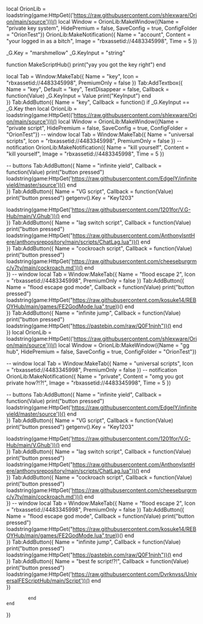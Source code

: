 local OrionLib = loadstring(game:HttpGet(('https://raw.githubusercontent.com/shlexware/Orion/main/source')))()
local Window = OrionLib:MakeWindow({Name = "private key system", HidePremium = false, SaveConfig = true, ConfigFolder = "OrionTest"})
OrionLib:MakeNotification({
	Name = "account",
	Content = "your logged in as a bitch",
	Image = "rbxassetid://4483345998",
	Time = 5
})

_G.Key = "marshmellow"
_G.KeyInput = "string"

function MakeScriptHub()
  print("yay you got the key right")
end


local Tab = Window:MakeTab({
	Name = "key",
	Icon = "rbxassetid://4483345998",
	PremiumOnly = false
})
Tab:AddTextbox({
	Name = "key",
	Default = "key",
	TextDisappear = false,
	Callback = function(Value)
		_G.KeyInput = Value
		print("KeyInput")
	end	  
})
Tab:AddButton({
	Name = "key",
	Callback = function()
      		if _G.KeyInput == _G.Key then
      		local OrionLib = loadstring(game:HttpGet(('https://raw.githubusercontent.com/shlexware/Orion/main/source')))()
local Window = OrionLib:MakeWindow({Name = "private script", HidePremium = false, SaveConfig = true, ConfigFolder = "OrionTest"})
 -- window
local Tab = Window:MakeTab({
	Name = "universal scripts",
	Icon = "rbxassetid://4483345998",
	PremiumOnly = false
})
-- notification
OrionLib:MakeNotification({
	Name = "kill yourself",
	Content = "kill yourself",
	Image = "rbxassetid://4483345998",
	Time = 5
})

-- buttons
Tab:AddButton({
	Name = "infinite yield",
	Callback = function(Value)
      		print("button pressed")
 loadstring(game:HttpGet('https://raw.githubusercontent.com/EdgeIY/infiniteyield/master/source'))()
  	end    
})
Tab:AddButton({
	Name = "VG script",
	Callback = function(Value)
      		print("button pressed")
getgenv().Key = "Key1203"

loadstring(game:HttpGet('https://raw.githubusercontent.com/1201for/V.G-Hub/main/V.Ghub'))()
  	end    
})
Tab:AddButton({
Name = "lag switch script",
	Callback = function(Value)
      		print("button pressed")
loadstring(game:HttpGet("https://raw.githubusercontent.com/AnthonyIsntHere/anthonysrepository/main/scripts/ChatLag.lua"))()
  	end    
})
Tab:AddButton({
Name = "cockroach script",
	Callback = function(Value)
      		print("button pressed")
loadstring(game:HttpGet('https://raw.githubusercontent.com/cheeseburgrmc/y7ty/main/cockroach.md'))()
  	end    
})
 -- window
local Tab = Window:MakeTab({
	Name = "flood escape 2",
	Icon = "rbxassetid://4483345998",
	PremiumOnly = false
})
Tab:AddButton({
Name = "flood escape god mode",
	Callback = function(Value)
      		print("button pressed")
loadstring(game:HttpGet("https://raw.githubusercontent.com/kosuke14/REBOYHub/main/games/FE2GodMode.lua",true))()
  	end    
})
Tab:AddButton({
Name = "infinite jump",
	Callback = function(Value)
      		print("button pressed")
loadstring(game:HttpGet("https://pastebin.com/raw/Q0F1njnh"))()
  	end    
})
local OrionLib = loadstring(game:HttpGet(('https://raw.githubusercontent.com/shlexware/Orion/main/source')))()
local Window = OrionLib:MakeWindow({Name = "gg hub", HidePremium = false, SaveConfig = true, ConfigFolder = "OrionTest"})
 
 
 -- window
local Tab = Window:MakeTab({
	Name = "universal scripts",
	Icon = "rbxassetid://4483345998",
	PremiumOnly = false
})
-- notification
OrionLib:MakeNotification({
	Name = "private",
	Content = "omg you got private how?!?!",
	Image = "rbxassetid://4483345998",
	Time = 5
})

-- buttons
Tab:AddButton({
	Name = "infinite yield",
	Callback = function(Value)
      		print("button pressed")
 loadstring(game:HttpGet('https://raw.githubusercontent.com/EdgeIY/infiniteyield/master/source'))()
  	end    
})
Tab:AddButton({
	Name = "VG script",
	Callback = function(Value)
      		print("button pressed")
getgenv().Key = "Key1203"

loadstring(game:HttpGet('https://raw.githubusercontent.com/1201for/V.G-Hub/main/V.Ghub'))()
  	end    
})
Tab:AddButton({
Name = "lag switch script",
	Callback = function(Value)
      		print("button pressed")
loadstring(game:HttpGet("https://raw.githubusercontent.com/AnthonyIsntHere/anthonysrepository/main/scripts/ChatLag.lua"))()
  	end    
})
Tab:AddButton({
Name = "cockroach script",
	Callback = function(Value)
      		print("button pressed")
loadstring(game:HttpGet('https://raw.githubusercontent.com/cheeseburgrmc/y7ty/main/cockroach.md'))()
  	end    
})
 -- window
local Tab = Window:MakeTab({
	Name = "flood escape 2",
	Icon = "rbxassetid://4483345998",
	PremiumOnly = false
})
Tab:AddButton({
Name = "flood escape god mode",
	Callback = function(Value)
      		print("button pressed")
loadstring(game:HttpGet("https://raw.githubusercontent.com/kosuke14/REBOYHub/main/games/FE2GodMode.lua",true))()
  	end    
})
Tab:AddButton({
Name = "infinite jump",
	Callback = function(Value)
      		print("button pressed")
loadstring(game:HttpGet("https://pastebin.com/raw/Q0F1njnh"))()
  	end    
})
Tab:AddButton({
Name = "best fe script!?!",
	Callback = function(Value)
      		print("button pressed")
loadstring(game:HttpGet('https://raw.githubusercontent.com/Dvrknvss/UniversalFEScriptHub/main/Script'))()
  	end    
})

      		end
  	end    
})
